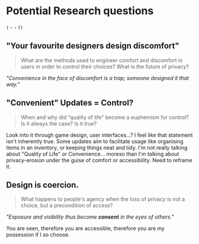 # Potential Research questions

    (・・?)


## "Your favourite designers design discomfort"

> What are the methods used to engineer comfort and discomfort in users in order to control their choices? What is the future of privacy?

*"Convenience in the face of discomfort is a trap; someone designed it that way."*

## "Convenient" Updates = Control?
>
> When and why did “quality of life” become a euphemism for control? Is it always the case? Is it true?

Look into it through game design, user interfaces...? I feel like that statement isn't inherently true. Some updates aim to facilitate usage like organising items in an inventory, or keeping things neat and tidy. I'm not really talking about "Quality of Life" or Convenience... moreso than I'm talking about privacy-erosion under the guise of comfort or accessibility. Need to reframe it.

## Design is coercion. 

> What happens to people's agency when the loss of privacy is not a choice, but a precondition of access?

*"Exposure and visibility thus become **consent** in the eyes of others."*

You are seen, therefore you are accessible, therefore you are my possession if I so choose.